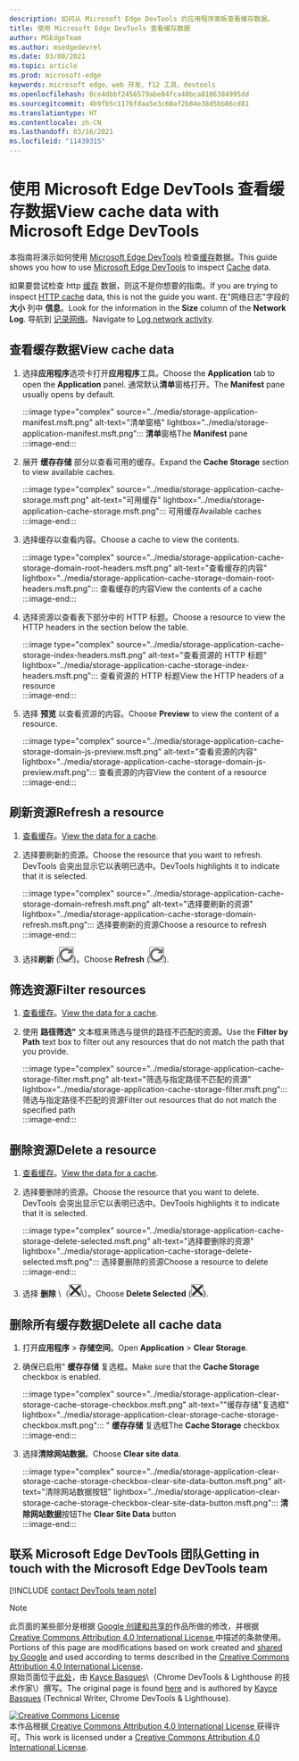 ```yaml
---
description: 如何从 Microsoft Edge DevTools 的应用程序面板查看缓存数据。
title: 使用 Microsoft Edge DevTools 查看缓存数据
author: MSEdgeTeam
ms.author: msedgedevrel
ms.date: 03/08/2021
ms.topic: article
ms.prod: microsoft-edge
keywords: microsoft edge、web 开发、f12 工具、devtools
ms.openlocfilehash: 0ce4dbbf2456579abe84fca48bca8106384995dd
ms.sourcegitcommit: 4b9fb5c1176fdaa5e3c60af2b84e38d5bb86cd81
ms.translationtype: HT
ms.contentlocale: zh-CN
ms.lasthandoff: 03/16/2021
ms.locfileid: "11439315"
---
```

<!-- Copyright Kayce Basques 

   Licensed under the Apache License, Version 2.0 (the "License");
   you may not use this file except in compliance with the License.
   You may obtain a copy of the License at

       https://www.apache.org/licenses/LICENSE-2.0

   Unless required by applicable law or agreed to in writing, software
   distributed under the License is distributed on an "AS IS" BASIS,
   WITHOUT WARRANTIES OR CONDITIONS OF ANY KIND, either express or implied.
   See the License for the specific language governing permissions and
   limitations under the License.  -->

# <a name="view-cache-data-with-microsoft-edge-devtools"></a><span data-ttu-id="1103b-104">使用 Microsoft Edge DevTools 查看缓存数据</span><span class="sxs-lookup"><span data-stu-id="1103b-104">View cache data with Microsoft Edge DevTools</span></span>  

<span data-ttu-id="1103b-105">本指南将演示如何使用 [Microsoft Edge DevTools][MicrosoftEdgeDevTools] 检查[缓存][MDNCache]数据。</span><span class="sxs-lookup"><span data-stu-id="1103b-105">This guide shows you how to use [Microsoft Edge DevTools][MicrosoftEdgeDevTools] to inspect [Cache][MDNCache] data.</span></span>  

<span data-ttu-id="1103b-106">如果要尝试检查 http [缓存][MDNHTTPCaching] 数据，则这不是你想要的指南。</span><span class="sxs-lookup"><span data-stu-id="1103b-106">If you are trying to inspect [HTTP cache][MDNHTTPCaching] data, this is not the guide you want.</span></span>  <span data-ttu-id="1103b-107">在"网络日志"字段的 **大小** 列中 **信息**。</span><span class="sxs-lookup"><span data-stu-id="1103b-107">Look for the information in the **Size** column of the **Network Log**.</span></span>  <span data-ttu-id="1103b-108">导航到 [记录网络][DevtoolsNetworkLogActivity]。</span><span class="sxs-lookup"><span data-stu-id="1103b-108">Navigate to [Log network activity][DevtoolsNetworkLogActivity].</span></span>  

## <a name="view-cache-data"></a><span data-ttu-id="1103b-109">查看缓存数据</span><span class="sxs-lookup"><span data-stu-id="1103b-109">View cache data</span></span>  

1.  <span data-ttu-id="1103b-110">选择**应用程序**选项卡打开**应用程序**工具。</span><span class="sxs-lookup"><span data-stu-id="1103b-110">Choose the **Application** tab to open the **Application** panel.</span></span>  <span data-ttu-id="1103b-111">通常默认**清单**窗格打开。</span><span class="sxs-lookup"><span data-stu-id="1103b-111">The **Manifest** pane usually opens by default.</span></span>  
    
    :::image type="complex" source="../media/storage-application-manifest.msft.png" alt-text="清单窗格" lightbox="../media/storage-application-manifest.msft.png":::
       <span data-ttu-id="1103b-113">**清单**窗格</span><span class="sxs-lookup"><span data-stu-id="1103b-113">The **Manifest** pane</span></span>  
    :::image-end:::  
    
1.  <span data-ttu-id="1103b-114">展开 **缓存存储** 部分以查看可用的缓存。</span><span class="sxs-lookup"><span data-stu-id="1103b-114">Expand the **Cache Storage** section to view available caches.</span></span>  
    
    :::image type="complex" source="../media/storage-application-cache-storage.msft.png" alt-text="可用缓存" lightbox="../media/storage-application-cache-storage.msft.png":::
       <span data-ttu-id="1103b-116">可用缓存</span><span class="sxs-lookup"><span data-stu-id="1103b-116">Available caches</span></span>  
    :::image-end:::  
    
1.  <span data-ttu-id="1103b-117">选择缓存以查看内容。</span><span class="sxs-lookup"><span data-stu-id="1103b-117">Choose a cache to view the contents.</span></span>  
    
    :::image type="complex" source="../media/storage-application-cache-storage-domain-root-headers.msft.png" alt-text="查看缓存的内容" lightbox="../media/storage-application-cache-storage-domain-root-headers.msft.png":::
       <span data-ttu-id="1103b-119">查看缓存的内容</span><span class="sxs-lookup"><span data-stu-id="1103b-119">View the contents of a cache</span></span>  
    :::image-end:::  
    
1.  <span data-ttu-id="1103b-120">选择资源以查看表下部分中的 HTTP 标题。</span><span class="sxs-lookup"><span data-stu-id="1103b-120">Choose a resource to view the HTTP headers in the section below the table.</span></span>  
    
    :::image type="complex" source="../media/storage-application-cache-storage-index-headers.msft.png" alt-text="查看资源的 HTTP 标题" lightbox="../media/storage-application-cache-storage-index-headers.msft.png":::
       <span data-ttu-id="1103b-122">查看资源的 HTTP 标题</span><span class="sxs-lookup"><span data-stu-id="1103b-122">View the HTTP headers of a resource</span></span>  
    :::image-end:::  
    
1.  <span data-ttu-id="1103b-123">选择 **预览** 以查看资源的内容。</span><span class="sxs-lookup"><span data-stu-id="1103b-123">Choose **Preview** to view the content of a resource.</span></span>  
    
    :::image type="complex" source="../media/storage-application-cache-storage-domain-js-preview.msft.png" alt-text="查看资源的内容" lightbox="../media/storage-application-cache-storage-domain-js-preview.msft.png":::
       <span data-ttu-id="1103b-125">查看资源的内容</span><span class="sxs-lookup"><span data-stu-id="1103b-125">View the content of a resource</span></span>  
    :::image-end:::  
    
## <a name="refresh-a-resource"></a><span data-ttu-id="1103b-126">刷新资源</span><span class="sxs-lookup"><span data-stu-id="1103b-126">Refresh a resource</span></span>  

1.  <span data-ttu-id="1103b-127">[查看缓存](#view-cache-data)。</span><span class="sxs-lookup"><span data-stu-id="1103b-127">[View the data for a cache](#view-cache-data).</span></span>  
1.  <span data-ttu-id="1103b-128">选择要刷新的资源。</span><span class="sxs-lookup"><span data-stu-id="1103b-128">Choose the resource that you want to refresh.</span></span>  <span data-ttu-id="1103b-129">DevTools 会突出显示它以表明已选中。</span><span class="sxs-lookup"><span data-stu-id="1103b-129">DevTools highlights it to indicate that it is selected.</span></span>  
    
    :::image type="complex" source="../media/storage-application-cache-storage-domain-refresh.msft.png" alt-text="选择要刷新的资源" lightbox="../media/storage-application-cache-storage-domain-refresh.msft.png":::
       <span data-ttu-id="1103b-131">选择要刷新的资源</span><span class="sxs-lookup"><span data-stu-id="1103b-131">Choose a resource to refresh</span></span>  
    :::image-end:::  
    
1.  <span data-ttu-id="1103b-132">选择**刷新** \(![Refresh](../media/refresh-icon.msft.png)\)。</span><span class="sxs-lookup"><span data-stu-id="1103b-132">Choose **Refresh** \(![Refresh](../media/refresh-icon.msft.png)\).</span></span>  
    
## <a name="filter-resources"></a><span data-ttu-id="1103b-133">筛选资源</span><span class="sxs-lookup"><span data-stu-id="1103b-133">Filter resources</span></span>  

1.  <span data-ttu-id="1103b-134">[查看缓存](#view-cache-data)。</span><span class="sxs-lookup"><span data-stu-id="1103b-134">[View the data for a cache](#view-cache-data).</span></span>  
1.  <span data-ttu-id="1103b-135">使用 **路径筛选"** 文本框来筛选与提供的路径不匹配的资源。</span><span class="sxs-lookup"><span data-stu-id="1103b-135">Use the **Filter by Path** text box to filter out any resources that do not match the path that you provide.</span></span>  
    
    :::image type="complex" source="../media/storage-application-cache-storage-filter.msft.png" alt-text="筛选与指定路径不匹配的资源" lightbox="../media/storage-application-cache-storage-filter.msft.png":::
       <span data-ttu-id="1103b-137">筛选与指定路径不匹配的资源</span><span class="sxs-lookup"><span data-stu-id="1103b-137">Filter out resources that do not match the specified path</span></span>  
    :::image-end:::  
    
## <a name="delete-a-resource"></a><span data-ttu-id="1103b-138">删除资源</span><span class="sxs-lookup"><span data-stu-id="1103b-138">Delete a resource</span></span>  

1.  <span data-ttu-id="1103b-139">[查看缓存](#view-cache-data)。</span><span class="sxs-lookup"><span data-stu-id="1103b-139">[View the data for a cache](#view-cache-data).</span></span>  
1.  <span data-ttu-id="1103b-140">选择要删除的资源。</span><span class="sxs-lookup"><span data-stu-id="1103b-140">Choose the resource that you want to delete.</span></span>  <span data-ttu-id="1103b-141">DevTools 会突出显示它以表明已选中。</span><span class="sxs-lookup"><span data-stu-id="1103b-141">DevTools highlights it to indicate that it is selected.</span></span>  
    
    :::image type="complex" source="../media/storage-application-cache-storage-delete-selected.msft.png" alt-text="选择要删除的资源" lightbox="../media/storage-application-cache-storage-delete-selected.msft.png":::
       <span data-ttu-id="1103b-143">选择要删除的资源</span><span class="sxs-lookup"><span data-stu-id="1103b-143">Choose a resource to delete</span></span>  
    :::image-end:::  
    
1.  <span data-ttu-id="1103b-144">选择 **删除** \（![删除](../media/delete-icon.msft.png)\）。</span><span class="sxs-lookup"><span data-stu-id="1103b-144">Choose **Delete Selected** \(![Delete Selected](../media/delete-icon.msft.png)\).</span></span>  
    
## <a name="delete-all-cache-data"></a><span data-ttu-id="1103b-145">删除所有缓存数据</span><span class="sxs-lookup"><span data-stu-id="1103b-145">Delete all cache data</span></span>  

1.  <span data-ttu-id="1103b-146">打开**应用程序** > **存储空间**。</span><span class="sxs-lookup"><span data-stu-id="1103b-146">Open **Application** > **Clear Storage**.</span></span>  
1.  <span data-ttu-id="1103b-147">确保已启用" **缓存存储** 复选框。</span><span class="sxs-lookup"><span data-stu-id="1103b-147">Make sure that the **Cache Storage** checkbox is enabled.</span></span>  
    
    :::image type="complex" source="../media/storage-application-clear-storage-cache-storage-checkbox.msft.png" alt-text=""缓存存储"复选框" lightbox="../media/storage-application-clear-storage-cache-storage-checkbox.msft.png":::
       <span data-ttu-id="1103b-149">" **缓存存储** 复选框</span><span class="sxs-lookup"><span data-stu-id="1103b-149">The **Cache Storage** checkbox</span></span>  
    :::image-end:::  
    
1.  <span data-ttu-id="1103b-150">选择**清除网站数据**。</span><span class="sxs-lookup"><span data-stu-id="1103b-150">Choose **Clear site data**.</span></span>  
    
    :::image type="complex" source="../media/storage-application-clear-storage-cache-storage-checkbox-clear-site-data-button.msft.png" alt-text="清除网站数据按钮" lightbox="../media/storage-application-clear-storage-cache-storage-checkbox-clear-site-data-button.msft.png":::
       <span data-ttu-id="1103b-152">**清除网站数据**按钮</span><span class="sxs-lookup"><span data-stu-id="1103b-152">The **Clear Site Data** button</span></span>  
    :::image-end:::  
    
## <a name="getting-in-touch-with-the-microsoft-edge-devtools-team"></a><span data-ttu-id="1103b-153">联系 Microsoft Edge DevTools 团队</span><span class="sxs-lookup"><span data-stu-id="1103b-153">Getting in touch with the Microsoft Edge DevTools team</span></span>  

[!INCLUDE [contact DevTools team note](../includes/contact-devtools-team-note.md)]  

<!-- links -->  

[MicrosoftEdgeDevTools]: ../../devtools-guide-chromium/index.md "Microsoft Edge (Chromium) 开发人员工具 | Microsoft 文档"  
[DevtoolsNetworkLogActivity]: ../network/index.md#log-network-activity  "记录网络活动|Microsoft Docs"  

[MDNCache]: https://developer.mozilla.org/docs/Web/API/Cache "缓存|MDN"  
[MDNHTTPCaching]: https://developer.mozilla.org/docs/Web/HTTP/Caching "HTTP 缓存 | MDN"  

> [!NOTE]
> <span data-ttu-id="1103b-158">此页面的某些部分是根据 [Google 创建和共享的][GoogleSitePolicies]作品所做的修改，并根据[ Creative Commons Attribution 4.0 International License ][CCA4IL]中描述的条款使用。</span><span class="sxs-lookup"><span data-stu-id="1103b-158">Portions of this page are modifications based on work created and [shared by Google][GoogleSitePolicies] and used according to terms described in the [Creative Commons Attribution 4.0 International License][CCA4IL].</span></span>  
> <span data-ttu-id="1103b-159">原始页面位于[此处](https://developers.google.com/web/tools/chrome-devtools/storage/cache)，由 [Kayce Basques][KayceBasques]\（Chrome DevTools \& Lighthouse 的技术作家\）撰写。</span><span class="sxs-lookup"><span data-stu-id="1103b-159">The original page is found [here](https://developers.google.com/web/tools/chrome-devtools/storage/cache) and is authored by [Kayce Basques][KayceBasques] \(Technical Writer, Chrome DevTools \& Lighthouse\).</span></span>  

[![Creative Commons License][CCby4Image]][CCA4IL]  
<span data-ttu-id="1103b-161">本作品根据[ Creative Commons Attribution 4.0 International License ][CCA4IL]获得许可。</span><span class="sxs-lookup"><span data-stu-id="1103b-161">This work is licensed under a [Creative Commons Attribution 4.0 International License][CCA4IL].</span></span>  

[CCA4IL]: https://creativecommons.org/licenses/by/4.0  
[CCby4Image]: https://i.creativecommons.org/l/by/4.0/88x31.png  
[GoogleSitePolicies]: https://developers.google.com/terms/site-policies  
[KayceBasques]: https://developers.google.com/web/resources/contributors/kaycebasques  
